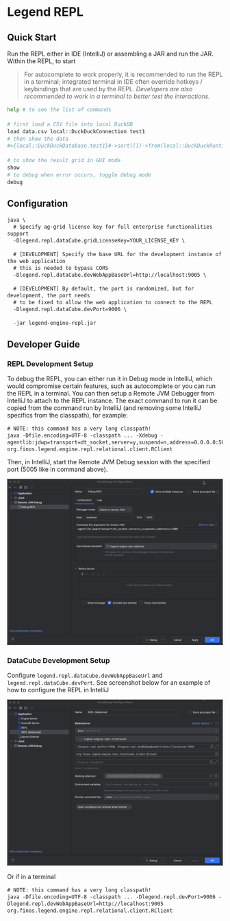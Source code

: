 # Legend REPL

## Quick Start

Run the REPL either in IDE (IntelliJ) or assembling a JAR and run the JAR. Within the REPL, to start

> For autocomplete to work properly, it is recommended to run the REPL in a terminal; integrated terminal
> in IDE often override hotkeys / keybindings that are used by the REPL. _Developers are also recommended
> to work in a terminal to better test the interactions._

```sh
help # to see the list of commands

# first load a CSV file into local DuckDB
load data.csv local::DuckDuckConnection test1
# then show the data
#>{local::DuckDuckDatabase.test1}#->sort([])->from(local::DuckDuckRuntime)

# to show the result grid in GUI mode
show
# to debug when error occurs, toggle debug mode
debug
```

## Configuration

```shell
java \
  # Specify ag-grid license key for full enterprise functionalities support
  -Dlegend.repl.dataCube.gridLicenseKey=YOUR_LICENSE_KEY \
  
  # [DEVELOPMENT] Specify the base URL for the development instance of the web application
  # this is needed to bypass CORS
  -Dlegend.repl.dataCube.devWebAppBaseUrl=http://localhost:9005 \
  
  # [DEVELOPMENT] By default, the port is randomized, but for development, the port needs
  # to be fixed to allow the web application to connect to the REPL
  -Dlegend.repl.dataCube.devPort=9006 \
  
  -jar legend-engine-repl.jar
```

## Developer Guide

### REPL Development Setup

To debug the REPL, you can either run it in Debug mode in IntelliJ, which would compromise certain features, such as autocomplete
or you can run the REPL in a terminal. You can then setup a Remote JVM Debugger from IntelliJ to attach to the REPL instance.
The exact command to run it can be copied from the command run by IntelliJ (and removing some IntelliJ specifics from the classpath), for example:

```shell
# NOTE: this command has a very long classpath!
java -Dfile.encoding=UTF-8 -classpath ... -Xdebug -agentlib:jdwp=transport=dt_socket,server=y,suspend=n,address=0.0.0.0:5005 org.finos.legend.engine.repl.relational.client.RClient
```

Then, in IntelliJ, start the Remote JVM Debug session with the specified port (5005 like in command above).

![img.png](docs/repl-debug-setup.png)

### DataCube Development Setup

Configure `legend.repl.dataCube.devWebAppBaseUrl` and `legend.repl.dataCube.devPort`. See screenshot below for an example of
how to configure the REPL in IntelliJ

![img.png](docs/repl-webapp-dev-setup.png)

Or if in a terminal

```shell
# NOTE: this command has a very long classpath!
java -Dfile.encoding=UTF-8 -classpath ... -Dlegend.repl.devPort=9006 -Dlegend.repl.devWebAppBaseUrl=http://localhost:9005 org.finos.legend.engine.repl.relational.client.RClient
```
